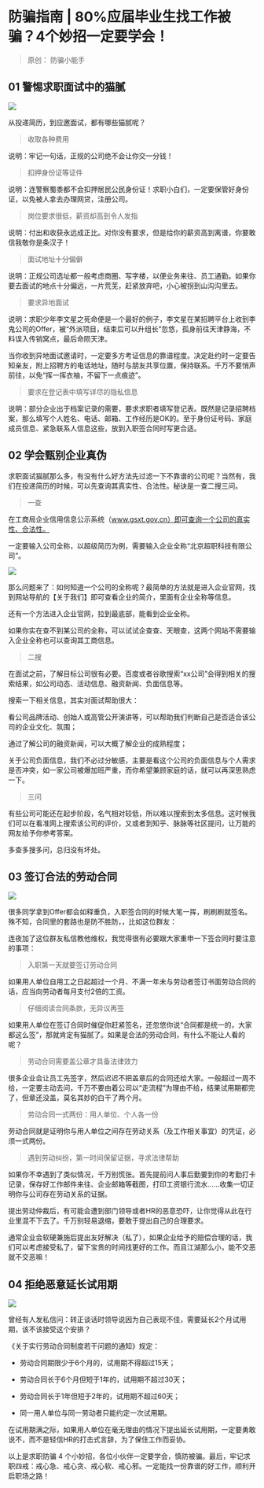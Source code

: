 # 防骗指南 | 80%应届毕业生找工作被骗？4个妙招一定要学会！

>  原创： 防骗小能手

## 01 警惕求职面试中的猫腻

![](https://mmbiz.qpic.cn/mmbiz_png/dfrK1GHA7fTXsQrxRCBvJNic1BrqcGO7RzsGU14SvwqYmuZ2wYHfAF9ibnVX1KwqsayKOVN7ux2ibBa8oPRsQFujA/640?wx_fmt=png&tp=webp&wxfrom=5&wx_lazy=1&wx_co=1)


从投递简历，到应邀面试，都有哪些猫腻呢？

> 收取各种费用

说明：牢记一句话，正规的公司绝不会让你交一分钱！

> 扣押身份证等证件

说明：连警察蜀黍都不会扣押居民公民身份证！求职小白们，一定要保管好身份证，以免被人拿去办理网贷，注册公司。

> 岗位要求很低，薪资却高到令人发指

说明：付出和收获永远成正比。对你没有要求，但是给你的薪资高到离谱，你要敢信我敬你是条汉子！

> 面试地址十分偏僻

说明：正规公司选址都一般考虑商圈、写字楼，以便业务来往、员工通勤。如果你要去面试的地点十分偏远，一片荒芜，赶紧放弃吧，小心被拐到山沟沟里去。

> 要求异地面试

说明：求职少年李文星之死命便是一个最好的例子，李文星在某招聘平台上收到李鬼公司的Offer，被“外派项目，结束后可以升组长”忽悠，孤身前往天津静海，不料误入传销窝点，最后命陨天津。

当你收到异地面试邀请时，一定要多方考证信息的靠谱程度。决定赴约时一定要告知亲友，附上招聘方的电话地址，随时与朋友共享位置，保持联系。千万不要悄声前往，以免“挥一挥衣袖，不留下一点痕迹”。

> 要求在登记表中填写详尽的隐私信息

说明：部分企业出于档案记录的需要，要求求职者填写登记表。既然是记录招聘档案，那么填写个人姓名、电话、邮箱、工作经历是OK的。至于身份证号码、家庭成员信息、紧急联系人信息这些，放到入职签合同时写更合适。

## 02 学会甄别企业真伪

求职面试猫腻那么多，有没有什么好方法先过滤一下不靠谱的公司呢？当然有，我们在投递简历的时候，可以先查询其真实性、合法性。秘诀是一查二搜三问。

>  一查

在工商局企业信用信息公示系统（www.gsxt.gov.cn）即可查询一个公司的真实性、合法性。


一定要输入公司全称，以超级简历为例，需要输入企业全称“北京超职科技有限公司”。

![](https://mmbiz.qpic.cn/mmbiz_png/dfrK1GHA7fQRkfpJwXn5QfhWEEDGn3uzibTU7lzORewDFZXMmbQW1ia6nUcXP5EAD7AiavCoWxM4thsNOFqXm3Cow/640?wx_fmt=png&tp=webp&wxfrom=5&wx_lazy=1&wx_co=1)


那么问题来了：如何知道一个公司的全称呢？最简单的方法就是进入企业官网，找到网站导航的【关于我们】即可查看企业的简介，里面有企业全称等信息。

还有一个方法进入企业官网，拉到最底部，能看到企业全称。

如果你实在查不到某公司的全称，可以试试企查查、天眼查，这两个网站不需要输入企业全称也可以查询其工商信息。

> 二搜

在面试之前，了解目标公司很有必要。百度或者谷歌搜索“xx公司”会得到相关的搜索结果，如公司动态、活动信息、融资新闻、负面信息等。

搜索一下相关信息，其实对面试帮助很大：

看公司品牌活动、创始人或高管公开演讲等，可以帮助我们判断自己是否适合该公司的企业文化、氛围；

通过了解公司的融资新闻，可以大概了解企业的成熟程度；

关于公司负面信息，我们不必过分敏感，主要是看这个公司的负面信息与个人需求是否冲突，如一家公司被爆加班严重，而你希望兼顾家庭的话，就可以再深思熟虑一下。

> 三问

有些公司可能还在起步阶段，名气相对较低，所以难以搜索到太多信息。这时候我们可以在看准网上搜索该公司的评价，又或者到知乎、脉脉等社区提问，让万能的网友给予你参考答案。

多查多搜多问，总归没有坏处。


## 03 签订合法的劳动合同

![](https://mmbiz.qpic.cn/mmbiz_png/dfrK1GHA7fTXsQrxRCBvJNic1BrqcGO7R3Eib9ib7Up07v6URNbu138lDORbECCgU3ficyAXMDTHI6bCeJwFvEdITg/640?wx_fmt=png&tp=webp&wxfrom=5&wx_lazy=1&wx_co=1)


很多同学拿到Offer都会如释重负，入职签合同的时候大笔一挥，刷刷刷就签名。殊不知，合同里的套路也是防不胜防，，比如这位群友：


连夜加了这位群友私信教他维权，我觉得很有必要跟大家重申一下签合同时要注意的事项：

> 入职第一天就要签订劳动合同

如果用人单位自用工之日起超过一个月、不满一年未与劳动者签订书面劳动合同的话，应当向劳动者每月支付2倍的工资。

>  仔细阅读合同条款，无异议再签

如果用人单位在签订合同时催促你赶紧签名，还忽悠你说“合同都是统一的，大家都这么签”，那就肯定有猫腻了。如果是合法的劳动合同，有什么不能让人看的呢？

> 劳动合同需要盖公章才具备法律效力

很多企业会让员工先签字，然后迟迟不把盖章后的合同还给大家。一般超过一周不给，一定要主动去问，千万不要由着公司以“走流程”为理由不给，结果试用期都完了，但章还没盖，莫名其妙的白干了两个月。

> 劳动合同一式两份：用人单位、个人各一份

劳动合同就是证明你与用人单位之间存在劳动关系（及工作相关事宜）的凭证，必须一式两份。

> 遇到劳动纠纷，第一时间保留证据，寻求法律帮助

如果你不幸遇到了类似情况，千万别慌张。首先提前问人事后勤要到你的考勤打卡记录，保存好工作邮件来往、企业邮箱等截图，打印工资银行流水……收集一切证明你与公司存在劳动关系的证据。

提出劳动仲裁后，有可能会遭到部门领导或者HR的恶意恐吓，让你觉得从此在行业里混不下去了。千万别轻易退缩，要敢于提出自己的合理要求。

通常企业会软硬兼施后提出友好解决（私了），如果企业给予的赔偿合理的话，我们可以考虑接受私了，留下宝贵的时间找更好的工作。而且江湖那么小，能不交恶就不交恶嘛！

## 04 拒绝恶意延长试用期


![](https://mmbiz.qpic.cn/mmbiz_png/dfrK1GHA7fTXsQrxRCBvJNic1BrqcGO7RLfriaPD3mHHiazibK0UicWymSicwVNkMoFcKhLwe2jQxRf9Jntygbbpt6iag/640?wx_fmt=png&tp=webp&wxfrom=5&wx_lazy=1&wx_co=1)

曾经有人发私信问：转正谈话时领导说因为自己表现不佳，需要延长2个月试用期，该不该接受这个安排？

《关于实行劳动合同制度若干问题的通知》规定：

* 劳动合同期限少于6个月的，试用期不得超过15天；

* 劳动合同长于6个月但短于1年的，试用期不超过30天；

* 劳动合同长于1年但短于2年的，试用期不超过60天；

* 同一用人单位与同一劳动者只能约定一次试用期。

在试用期满之际，如果用人单位在毫无理由的情况下提出延长试用期，一定要勇敢说不，而不是轻信HR的打击式言辞，为了保住工作而妥协。

以上是求职防骗 4 个小妙招，各位小伙伴一定要学会，慎防被骗。最后，牢记求职四戒：戒心急、戒心贪、戒心软、戒心邪。一定能找一份靠谱的好工作，顺利开启职场之路！